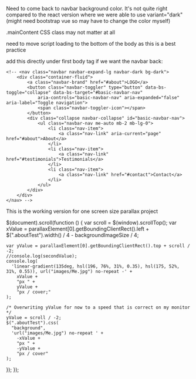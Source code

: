 Need to come back to navbar background color. It's not quite right compared to the react version where we were able to use variant="dark" (might need bootstrap vue so may have to change the color myself)

.mainContent CSS class may not matter at all

need to move script loading to the bottom of the body as this is a best practice

add this directly under first body tag if we want the navbar back:

    <!-- <nav class="navbar navbar-expand-lg navbar-dark bg-dark">
        <div class="container-fluid">
            <a class="navbar-brand" href="#about">LOGO</a>
            <button class="navbar-toggler" type="button" data-bs-toggle="collapse" data-bs-target="#basic-navbar-nav"
                aria-controls="basic-navbar-nav" aria-expanded="false" aria-label="Toggle navigation">
                <span class="navbar-toggler-icon"></span>
            </button>
            <div class="collapse navbar-collapse" id="basic-navbar-nav">
                <ul class="navbar-nav me-auto mb-2 mb-lg-0">
                    <li class="nav-item">
                        <a class="nav-link" aria-current="page" href="#about">About</a>
                    </li>
                    <li class="nav-item">
                        <a class="nav-link" href="#testimonials">Testimonials</a>
                    </li>
                    <li class="nav-item">
                        <a class="nav-link" href="#contact">Contact</a>
                    </li>
                </ul>
            </div>
        </div>
    </nav> -->

This is the working version for one screen size parallax project

$(document).scroll(function () {
var scroll = $(window).scrollTop();
var xValue =
parallaxElement[0].getBoundingClientRect().left +
$(".aboutTest").width() / 4 -
backgroundImageSize / 4;

    var yValue = parallaxElement[0].getBoundingClientRect().top + scroll / -2;
    //console.log(secondValue);
    console.log(
      'linear-gradient(135deg, hsl(196, 76%, 31%, 0.35), hsl(175, 52%, 31%, 0.55)), url("images/Me.jpg") no-repeat -' +
        xValue +
        "px " +
        yValue +
        "px / cover;"
    );

    /* Overwriting yValue for now to a speed that is correct on my monitor */
    yValue = scroll / -2;
    $(".aboutTest").css(
      "background",
      'url("images/Me.jpg") no-repeat ' +
        -xValue +
        "px " +
        -yValue +
        "px / cover"
    );

});
});
